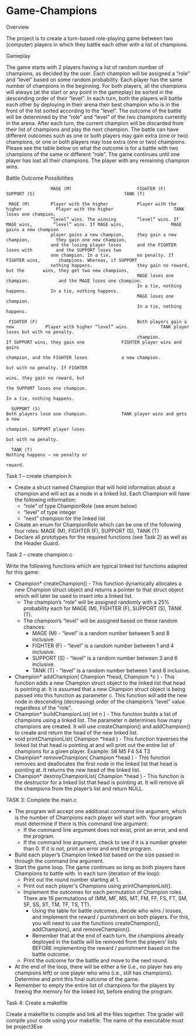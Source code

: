 # Game-Champions

Overview

The project is to create a turn-based role-playing game between two (computer) players in which they battle each other with a list of champions.

Gameplay

The game starts with 2 players having a list of random number of champions, as decided by the user. Each champion will be assigned a “role” and “level” based on some random probability. Each player has the same number of champions in the beginning. For both players, all the champions will always (at the start or any point in the gameplay) be sorted in the descending order of their “level”. In each turn, both the players will battle each other by deploying in their arena their best champion who is in the front of the list sorted according to the “level”. The outcome of the battle will be determined by the “role” and “level” of the two champions currently in the arena. After each turn, the current champion will be discarded from their list of champions and play the next champion. The battle can have different outcomes such as one or both players may gain extra (one or two) champions, or one or both players may lose extra (one or two) champions. Please see the table below on what the outcome is for a battle with two champions of the same or different “role”. The game continues until one player has lost all their champions. The player with any remaining champion wins.

Battle Outcome Possibilities

                     MAGE (M)                         FIGHTER (F)                        SUPPORT (S)                                  TANK (T)

     MAGE (M)        Player with the higher           Player with the higher             Player with the higher                       TANK loses one champion.
                     “level” wins. The winning        “level” wins. If MAGE wins,        “level” wins. If MAGE wins,                  MAGE gains a new champion 
                     player gains a new champion,     they gain a new champion,          they gain one new champion,
                     and the losing player loses      and the FIGHTER loses with         and the SUPPORT loses two 
                     one champion. In a tie,          no penalty. If FIGHTER wins,       champions. Whereas, if SUPPORT
                     nothing happens.                 they gain no reward, but the       wins, they get two new champions,
                                                      MAGE loses one champion.           and the MAGE loses one champion.
                                                      In a tie, nothing happens.         In a tie, nothing happens.                                                                   
                                                      MAGE loses one champion. 
                                                      In a tie, nothing happens.
                                                      
     FIGHTER (F)                                      Both players gain a new            Player with higher “level” wins.            TANK player loses but with no penalty.
                                                      champion.                          If SUPPORT wins, they gain one              FIGHTER player wins and gains 
                                                                                         champion, and the FIGHTER loses             a new champion.
                                                                                         but with no penalty. If FIGHTER 
                                                                                         wins, they gain no reward, but 
                                                                                         the SUPPORT loses one champion. 
                                                                                         In a tie, nothing happens.
                                                                                         
      SUPPORT (S)                                                                        Both players lose one champion.             TANK player wins and gets a new 
                                                                                                                                     champion. SUPPORT player loses 
                                                                                                                                     but with no penalty.
                                                                                                                                     
      TANK (T)                                                                                                                       Nothing happens – no penalty or 
                                                                                                                                     reward.
                                                                                                                                     
                                                                                                                                    
Task 1 – create champion.h

- Create a struct named Champion that will hold information about a champion and will act as a node in a linked list. Each Champion will have the following information:
   - “role” of type ChampionRole (see enum below)
   - “level” of type integer
   - “next” champion for the linked list
- Create an enum for ChampionRole which can be one of the following four roles:
MAGE (M), FIGHTER (F), SUPPORT (S), TANK (T)
- Declare all prototypes for the required functions (see Task 2) as well as the Header Guard.     

Task 2 – create champion.c

Write the following functions which are typical linked list functions adapted for this game:
- Champion* createChampion() - This function dynamically allocates a new Champion struct object and returns a pointer to that struct object which will later be used to insert into a linked list.
  - The champion’s “role” will be assigned randomly with a 25% probability each for MAGE (M), FIGHTER (F), SUPPORT (S), TANK (T).
  - The champion’s “level” will be assigned based on these random chances:
    - MAGE (M) - “level” is a random number between 5 and 8 inclusive.
    - FIGHTER (F) - “level” is a random number between 1 and 4 inclusive.
    - SUPPORT (S) - “level” is a random number between 3 and 6 inclusive.
    - TANK (T) - “level” is a random number between 1 and 8 inclusive.  
- Champion* addChampion( Champion *head, Champion *c ) - This function adds a new Champion struct object to the linked list that head is pointing at. It is assumed that a new Champion struct object is being passed into this function as parameter c. This function will add the new node in descending (decreasing) order of the champion’s “level” value regardless of the “role”.
- Champion* buildChampionList( int n ) - This function builds a list of champions using a linked list. The parameter n determines how many champions are created. It will use createChampion() and addChampion() to create and return the head of the new linked list.
- void printChampionList( Champion *head ) - This function traverses the linked list that head is pointing at and will print out the entire list of champions for a given player. Example: S6 M5 F4 S4 T3
- Champion* removeChampion( Champion *head ) - This function removes and deallocates the first node in the linked list that head is pointing at. It returns the new head of the linked list.
- Champion* destroyChampionList( Champion *head ) - This function is the destructor for a linked list that head is pointing at. It will remove all the champions from the player’s list and return NULL.    

TASK 3: Complete the main.c

- The program will accept one additional command line argument, which is the number of Champions each player will start with. Your program must determine if there is this command line argument:
  - If the command line argument does not exist, print an error, and end the program.
  - If the command line argument, check to see if it is a number greater than 0. If it is not, print an error and end the program.
- Build each player’s Champion linked list based on the size passed in through the command line argument.
- Start the game loop. The game continues so long as both players have Champions to battle with. In each turn (iteration of the loop):
  - Print out the round number starting at 1.
  - Print out each player's Champions using printChampionList().                                       
  - Implement the outcomes for each permutation of Champion roles. There are 16 permutations of (MM, MF, MS, MT, FM, FF, FS, FT, SM, SF, SS, ST, TM, TF, TS, TT).
      - Using the table for battle outcomes, decide who wins / losses, and implement the reward / punishment on both players. For this, you will need to use the functions createChampion(), addChampion(), and removeChampion().
      - Remember that at the end of each turn, the champions already deployed in the battle will be removed from the players’ lists BEFORE implementing the reward / punishment based on the battle outcome.
  - Print the outcome for the battle and move to the next round.
- At the end of the loop, there will be either a tie (i.e., no player has any champions left) or one player who wins (i.e., still has champions). Determine and print this final outcome of the game.
- Remember to empty the entire list of champions for the players by freeing the memory for the linked list, before ending the program.

Task 4: Create a makefile

Create a makefile to compile and link all the files together. The grader will compile your code using your makefile. The name of the executable must be project3Exe
                     



